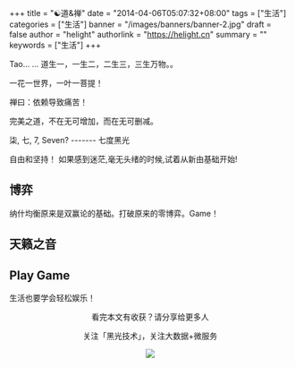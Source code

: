 +++
title = "☯道&禅"
date = "2014-04-06T05:07:32+08:00"
tags = ["生活"]
categories = ["生活"]
banner = "/images/banners/banner-2.jpg"
draft = false
author = "helight"
authorlink = "https://helight.cn"
summary = ""
keywords = ["生活"]
+++


Tao... ...
道生一，一生二，二生三，三生万物。。

一花一世界，一叶一菩提！

禅曰：依赖导致痛苦！

完美之道，不在无可增加，而在无可删减。
<!--more-->
柒, 七, 7, Seven? ------- 七度黑光 

自由和坚持！ 如果感到迷茫,毫无头绪的时候,试着从新由基础开始!



## 博弈
纳什均衡原来是双赢论的基础。打破原来的零博弈。Game！


## 天籁之音

## Play Game
生活也要学会轻松娱乐！



<center>
看完本文有收获？请分享给更多人<br>

关注「黑光技术」，关注大数据+微服务<br>

![](/images/qrcode_helight_tech.jpg)
</center>
